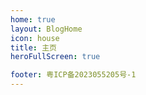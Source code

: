 ```yaml
---
home: true
layout: BlogHome
icon: house
title: 主页
heroFullScreen: true

footer: 粤ICP备2023055205号-1
---
```

